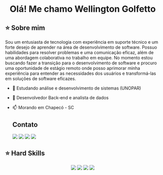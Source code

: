 
<h1 align="center">Olá! Me chamo Wellington Golfetto</h1>


## ⭐️ Sobre mim


Sou um entusiasta de tecnologia com experiência em suporte técnico e um forte desejo de aprender na área de desenvolvimento de software. Possuo habilidades para resolver problemas e uma comunicação eficaz, além de uma abordagem colaborativa no trabalho em equipe. No momento estou buscando fazer a transição para o desenvolvimento de software e procuro uma oportunidade de estágio remoto onde posso aprimorar minha experiência para entender as necessidades dos usuários e transformá-las em soluções de software eficazes.

 
- 📖 Estudando análise e desenvolvimento de sistemas (UNOPAR)
- 💬 Desenvolvedor Back-end e analista de dados
- 📫 Morando em Chapecó - SC


  ## Contato

  <a href="https://api.whatsapp.com/send?phone=54999667125&text=Olá Wellington" target="_blank"><img src="https://img.shields.io/badge/-Whatsapp-%D148365?style=for-the-badge&logo=Whatsapp&logoColor=white" target="_blank"></a>
  <a href="https://www.linkedin.com/in/wellington-golfetto/" target="_blank"><img src="https://img.shields.io/badge/-LinkedIn-%230077B5?style=for-the-badge&logo=linkedin&logoColor=white" target="_blank"></a>
  <a href = "mailto:andreinaholiveira@gmail.com"><img src="https://img.shields.io/badge/Gmail-D14836?style=for-the-badge&logo=gmail&logoColor=white"></a>
  <a href="https://instagram.com/w.golfetto" target="_blank"><img src="https://img.shields.io/badge/-Instagram-%23E4405F?style=for-the-badge&logo=instagram&logoColor=white" target="_blank"></a>

## ⭐️ Hard Skills
<!--  <img height="160em" src="https://github-readme-stats.vercel.app/api?username=andreinaoliveira&show_icons=true&theme=synthwave&include_all_commits=true&count_private=true%22/"> --> 
<div align="center">
  <!-- Python --> <img src="https://img.shields.io/badge/Python-FFD43B?style=for-the-badge&logo=python&logoColor=blue">
  <!-- JavaScript --> <img src="https://img.shields.io/badge/JavaScript-323330?style=for-the-badge&logo=javascript&logoColor=F7DF1E">
  <!-- Kotlin -- <img src="https://img.shields.io/badge/Kotlin-0095D5?&style=for-the-badge&logo=kotlin&logoColor=white"> -->
  <!-- Django --> <img src="https://img.shields.io/badge/django-12563d?style=for-the-badge&logo=django&logoColor=white">
  <!-- Json -- <img src="https://img.shields.io/badge/json-5E5C5C?style=for-the-badge&logo=json&logoColor=white"> -->
  <!-- SQL --> <img src="https://img.shields.io/badge/%20SQL%20-CC2927?style=for-the-badge&logo=microsoft%20sql%20server&logoColor=white">
  <br>
</div>


